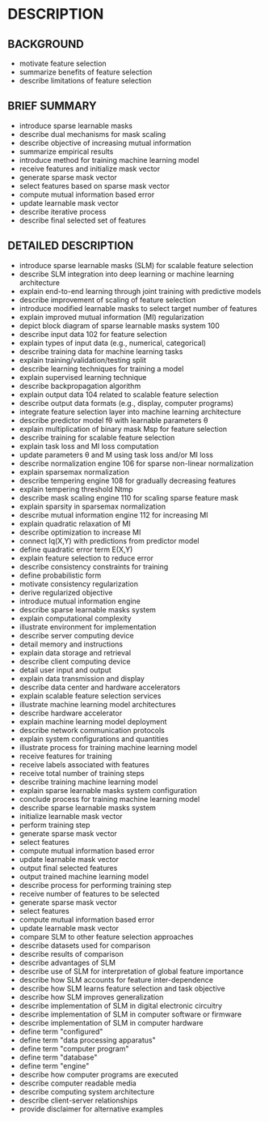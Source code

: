 # DESCRIPTION

## BACKGROUND

- motivate feature selection
- summarize benefits of feature selection
- describe limitations of feature selection

## BRIEF SUMMARY

- introduce sparse learnable masks
- describe dual mechanisms for mask scaling
- describe objective of increasing mutual information
- summarize empirical results
- introduce method for training machine learning model
- receive features and initialize mask vector
- generate sparse mask vector
- select features based on sparse mask vector
- compute mutual information based error
- update learnable mask vector
- describe iterative process
- describe final selected set of features

## DETAILED DESCRIPTION

- introduce sparse learnable masks (SLM) for scalable feature selection
- describe SLM integration into deep learning or machine learning architecture
- explain end-to-end learning through joint training with predictive models
- describe improvement of scaling of feature selection
- introduce modified learnable masks to select target number of features
- explain improved mutual information (MI) regularization
- depict block diagram of sparse learnable masks system 100
- describe input data 102 for feature selection
- explain types of input data (e.g., numerical, categorical)
- describe training data for machine learning tasks
- explain training/validation/testing split
- describe learning techniques for training a model
- explain supervised learning technique
- describe backpropagation algorithm
- explain output data 104 related to scalable feature selection
- describe output data formats (e.g., display, computer programs)
- integrate feature selection layer into machine learning architecture
- describe predictor model fθ with learnable parameters θ
- explain multiplication of binary mask Msp for feature selection
- describe training for scalable feature selection
- explain task loss and MI loss computation
- update parameters θ and M using task loss and/or MI loss
- describe normalization engine 106 for sparse non-linear normalization
- explain sparsemax normalization
- describe tempering engine 108 for gradually decreasing features
- explain tempering threshold Ntmp
- describe mask scaling engine 110 for scaling sparse feature mask
- explain sparsity in sparsemax normalization
- describe mutual information engine 112 for increasing MI
- explain quadratic relaxation of MI
- describe optimization to increase MI
- connect Iq(X,Y) with predictions from predictor model
- define quadratic error term E(X,Y)
- explain feature selection to reduce error
- describe consistency constraints for training
- define probabilistic form
- motivate consistency regularization
- derive regularized objective
- introduce mutual information engine
- describe sparse learnable masks system
- explain computational complexity
- illustrate environment for implementation
- describe server computing device
- detail memory and instructions
- explain data storage and retrieval
- describe client computing device
- detail user input and output
- explain data transmission and display
- describe data center and hardware accelerators
- explain scalable feature selection services
- illustrate machine learning model architectures
- describe hardware accelerator
- explain machine learning model deployment
- describe network communication protocols
- explain system configurations and quantities
- illustrate process for training machine learning model
- receive features for training
- receive labels associated with features
- receive total number of training steps
- describe training machine learning model
- explain sparse learnable masks system configuration
- conclude process for training machine learning model
- describe sparse learnable masks system
- initialize learnable mask vector
- perform training step
- generate sparse mask vector
- select features
- compute mutual information based error
- update learnable mask vector
- output final selected features
- output trained machine learning model
- describe process for performing training step
- receive number of features to be selected
- generate sparse mask vector
- select features
- compute mutual information based error
- update learnable mask vector
- compare SLM to other feature selection approaches
- describe datasets used for comparison
- describe results of comparison
- describe advantages of SLM
- describe use of SLM for interpretation of global feature importance
- describe how SLM accounts for feature inter-dependence
- describe how SLM learns feature selection and task objective
- describe how SLM improves generalization
- describe implementation of SLM in digital electronic circuitry
- describe implementation of SLM in computer software or firmware
- describe implementation of SLM in computer hardware
- define term "configured"
- define term "data processing apparatus"
- define term "computer program"
- define term "database"
- define term "engine"
- describe how computer programs are executed
- describe computer readable media
- describe computing system architecture
- describe client-server relationships
- provide disclaimer for alternative examples

